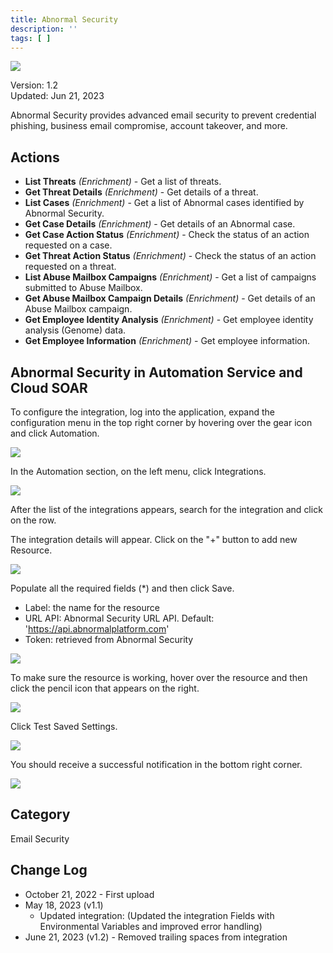 ```yaml
---
title: Abnormal Security
description: ''
tags: [ ]
---
```


![](/img/platform-services/automation-service/app-central/logos/abnormal-security.png)

Version: 1.2  
Updated: Jun 21, 2023

Abnormal Security provides advanced email security to prevent credential phishing, business email compromise, account
takeover, and more.

## Actions

* **List Threats** *(Enrichment)* - Get a list of threats.
* **Get Threat Details** *(Enrichment)* - Get details of a threat.
* **List Cases** *(Enrichment)* - Get a list of Abnormal cases identified by Abnormal Security.
* **Get Case Details** *(Enrichment)* - Get details of an Abnormal case.
* **Get Case Action Status** *(Enrichment)* - Check the status of an action requested on a case.
* **Get Threat Action Status** *(Enrichment)* - Check the status of an action requested on a threat.
* **List Abuse Mailbox Campaigns** *(Enrichment)* - Get a list of campaigns submitted to Abuse Mailbox.
* **Get Abuse Mailbox Campaign Details** *(Enrichment)* - Get details of an Abuse Mailbox campaign.
* **Get Employee Identity Analysis** *(Enrichment)* - Get employee identity analysis (Genome) data.
* **Get Employee Information** *(Enrichment)* - Get employee information.

## Abnormal Security in Automation Service and Cloud SOAR

To configure the integration, log into the application, expand the configuration menu in the top right corner by
hovering over the gear icon and click Automation.

![](/img/platform-services/automation-service/app-central/integrations/abnormal-security/abnormal-security-1.png)

In the Automation section, on the left menu, click Integrations.

![](/img/platform-services/automation-service/app-central/integrations/abnormal-security/abnormal-security-2.png)

After the list of the integrations appears, search for the integration and click on the row.

The integration details will appear. Click on the "+" button to add new Resource.

![](/img/platform-services/automation-service/app-central/integrations/abnormal-security/abnormal-security-3.png)

Populate all the required fields (\*) and then click Save.

* Label: the name for the resource
* URL API: Abnormal Security URL API. Default: 'https://api.abnormalplatform.com'
* Token: retrieved from Abnormal Security

![](/img/platform-services/automation-service/app-central/integrations/abnormal-security/abnormal-security-4.png)

To make sure the resource is working, hover over the resource and then click the pencil icon that appears on the right.

![](/img/platform-services/automation-service/app-central/integrations/abnormal-security/abnormal-security-5.png)

Click Test Saved Settings.

![](/img/platform-services/automation-service/app-central/integrations/abnormal-security/abnormal-security-6.png)

You should receive a successful notification in the bottom right corner.

![](/img/platform-services/automation-service/app-central/integrations/abnormal-security/abnormal-security-7.png)

## Category

Email Security

## Change Log

* October 21, 2022 - First upload
* May 18, 2023 (v1.1)
    + Updated integration: (Updated the integration Fields with Environmental Variables and improved error handling)
* June 21, 2023 (v1.2) - Removed trailing spaces from integration
